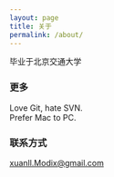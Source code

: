 ```yaml
---
layout: page
title: 关于
permalink: /about/
---
```


毕业于北京交通大学

### 更多

Love Git, hate SVN.  
Prefer Mac to PC.

### 联系方式

[xuanll.Modix@gmail.com](mailto:xuanll.Modix@gmail.com)
